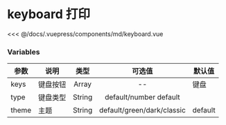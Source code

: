 # keyboard 打印

<demo-block 
title="示例"
description="模拟键盘，后续会增加键盘显示同步">
  <md-keyboard  :endVal="520520520" ></md-keyboard>
  <highlight-code slot="highlight" lang="vue">
<<< @/docs/.vuepress/components/md/keyboard.vue
  </highlight-code>
</demo-block>


### Variables
参数|	说明|	类型	|可选值|	默认值
| --------  | ------- | :------: | :------: |--
keys	|键盘按钮|	Array	| -- | 键盘
type	|键盘类型|	String	|default/number	default
theme|	主题|	String|	default/green/dark/classic|	default


<start />
<vssue/>